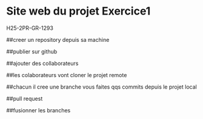 # Site web du projet Exercice1
H25-2PR-GR-1293

##creer un repository depuis sa machine

##publier sur github 

##ajouter des collaborateurs

##les colaborateurs vont cloner le projet remote

##chacun il cree une branche vous faites qqs commits depuis le projet local

##pull request 

##fusionner les branches 
